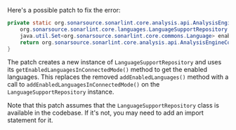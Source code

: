 Here's a possible patch to fix the error:
```java
private static org.sonarsource.sonarlint.core.analysis.api.AnalysisEngineConfiguration buildAnalysisEngineConfiguration() {
    org.sonarsource.sonarlint.core.languages.LanguageSupportRepository languageSupportRepository = new org.sonarsource.sonarlint.core.languages.LanguageSupportRepository();
    java.util.Set<org.sonarsource.sonarlint.core.commons.Language> enabledLanguages = languageSupportRepository.getEnabledLanguagesInConnectedMode();
    return org.sonarsource.sonarlint.core.analysis.api.AnalysisEngineConfiguration.builder().addEnabledLanguages(enabledLanguages).setClientPid(sorald.sonar.SonarLintEngine.globalConfig.getClientPid()).setExtraProperties(sorald.sonar.SonarLintEngine.globalConfig.extraProperties()).setWorkDir(sorald.sonar.SonarLintEngine.globalConfig.getWorkDir()).setModulesProvider(sorald.sonar.SonarLintEngine.globalConfig.getModulesProvider()).build();
}
```
The patch creates a new instance of `LanguageSupportRepository` and uses its `getEnabledLanguagesInConnectedMode()` method to get the enabled languages. This replaces the removed `addEnabledLanguages()` method with a call to `addEnabledLanguagesInConnectedMode()` on the `LanguageSupportRepository` instance.

Note that this patch assumes that the `LanguageSupportRepository` class is available in the codebase. If it's not, you may need to add an import statement for it.